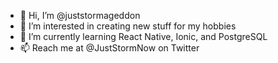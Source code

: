 - 👋 Hi, I’m @juststormageddon
- 👀 I’m interested in creating new stuff for my hobbies
- 🌱 I’m currently learning React Native, Ionic, and PostgreSQL
- 📫 Reach me at @JustStormNow on Twitter

<!---
juststormageddon/juststormageddon is a ✨ special ✨ repository because its `README.md` (this file) appears on your GitHub profile.
You can click the Preview link to take a look at your changes.
--->
